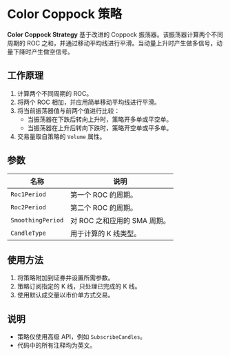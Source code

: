 # Color Coppock 策略

**Color Coppock Strategy** 基于改进的 Coppock 振荡器。该振荡器计算两个不同周期的 ROC 之和，并通过移动平均线进行平滑。当动量上升时产生做多信号，动量下降时产生做空信号。

## 工作原理

1. 计算两个不同周期的 ROC。
2. 将两个 ROC 相加，并应用简单移动平均线进行平滑。
3. 将当前振荡器值与前两个值进行比较：
   - 当振荡器在下跌后转向上升时，策略开多单或平空单。
   - 当振荡器在上升后转向下跌时，策略开空单或平多单。
4. 交易量取自策略的 `Volume` 属性。

## 参数

| 名称 | 说明 |
|------|------|
| `Roc1Period` | 第一个 ROC 的周期。 |
| `Roc2Period` | 第二个 ROC 的周期。 |
| `SmoothingPeriod` | 对 ROC 之和应用的 SMA 周期。 |
| `CandleType` | 用于计算的 K 线类型。 |

## 使用方法

1. 将策略附加到证券并设置所需参数。
2. 策略订阅指定的 K 线，只处理已完成的 K 线。
3. 使用默认成交量以市价单方式交易。

## 说明

- 策略仅使用高级 API，例如 `SubscribeCandles`。
- 代码中的所有注释均为英文。
